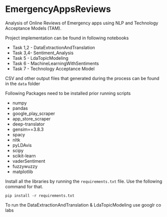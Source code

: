 # EmergencyAppsReviews

Analysis of Online Reviews of Emergency apps using NLP and Technology Acceptance Models (TAM). 

Project implementation can be found in following notebooks

- Task 1,2 - DataExtractionAndTranslation
- Task 3,4- Sentiment_Analysis
- Task 5 - LdaTopicModeling
- Task 6 - MachineLearningWithSentiments
- Task 7 - Technology Acceptance Model

CSV and other output files that generated during the process can be found in the ``data`` folder


Following Packages need to be installed prior running scripts
- numpy
- pandas
- google_play_scraper
- app_store_scraper
- deep-translator
- gensim==3.8.3
- spacy
- nltk
- pyLDAvis
- scipy
- scikit-learn
- vaderSentiment
- fuzzywuzzy
- matplotlib

Install all the libraries by running the ``requirements.txt`` file. Use the following command for that. 

``pip install -r requirements.txt``

To run the DataExtractionAndTranslation & LdaTopicModeling use googlr co labs